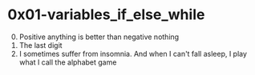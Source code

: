 <h1>0x01-variables_if_else_while</h1>

00. Positive anything is better than negative nothing<br>
01. The last digit<br>
02. I sometimes suffer from insomnia. And when I can't fall asleep, I play what I call the alphabet game<br>
